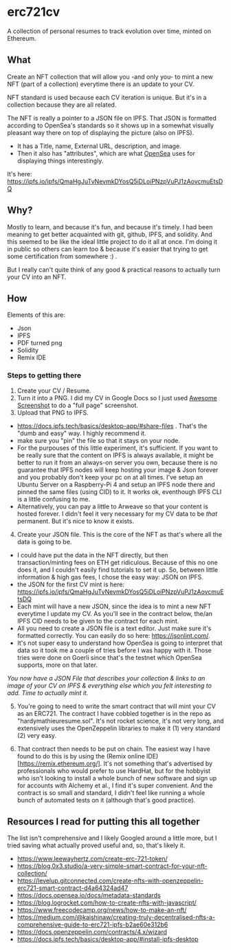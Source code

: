 # erc721cv
A collection of personal resumes to track evolution over time, minted on Ethereum.

## What

Create an NFT collection that will allow you  -and only you- to mint a new NFT (part of a collection) everytime there is an update to your CV. 

NFT standard is used because each CV iteration is unique. But it's in a collection because they are all related.

The NFT is really a pointer to a JSON file on IPFS.
That JSON is formatted according to OpenSea's standards so it shows up in a somewhat visually pleasant way there on top of displaying the picture (also on IPFS).
* It has a Title, name, External URL, description, and image.
* Then it also has "attributes", which are what [OpenSea](https://docs.opensea.io/docs/metadata-standards) uses for displaying things interestingly. 

It's here: https://ipfs.io/ipfs/QmaHgJuTvNevmkDYosQ5iDLoiPNzpVuPJ1zAovcmuEtsDQ

## Why?
Mostly to learn, and because it's fun, and because it's timely.
I had been meaning to get better acquainted with git, github, IPFS, and solidity. And this seemed to be like the ideal little project to do it all at once. I'm doing it in public so others can learn too & because it's easier that trying to get some certification from somewhere :) .

But I really can't quite think of any good & practical reasons to actually turn your CV into an NFT.

## How

Elements of this are:
* Json
* IPFS
* PDF turned png
* Solidity
* Remix IDE

### Steps to getting there

1. Create your CV / Resume. 
2. Turn it into a PNG. I did my CV in Google Docs so I just used [Awesome Screenshot](https://chrome.google.com/webstore/detail/awesome-screenshot-and-sc/nlipoenfbbikpbjkfpfillcgkoblgpmj) to do a "full page" screenshot.
3. Upload that PNG to IPFS. 
* https://docs.ipfs.tech/basics/desktop-app/#share-files . That's the "dumb and easy" way. I highly recommend it.
* make sure you "pin" the file so that it stays on your node.
* For the purpouses of this little experiment, it's sufficient. If you want to be really sure that the content on IPFS is always available, it might be better to run it from an always-on server you own, because there is no guarantee that IPFS nodes will keep hosting your image & Json forever and you probably don't keep your pc on at all times. I've setup an Ubuntu Server on a Raspberry-Pi 4 and setup an IPFS node there and pinned the same files (using CID) to it. It works ok, eventhough IPFS CLI is a little confusing to me.
* Alternatively, you can pay a little to Arweave so that your content is hosted forever. I didn't feel it very necessary for my CV data to be *that* permanent. But it's nice to know it exists.

4. Create your JSON file. This is the core of the NFT as that's where all the data is going to be. 
* I could have put the data in the NFT directly, but then transaction/minting fees on ETH get ridiculous. Because of this no one does it, and I couldn't easily find tutorials to set it up. So, between little information & high gas fees, I chose the easy way: JSON on IPFS.
* the JSON for the first CV mint is here: https://ipfs.io/ipfs/QmaHgJuTvNevmkDYosQ5iDLoiPNzpVuPJ1zAovcmuEtsDQ
* Each mint will have a new JSON, since the idea is to mint a new NFT everytime I update my CV. As you'll see in the contract below, the/an IPFS CID needs to be given to the contract for each mint.
* All you need to create a JSON file is a text editor. Just make sure it's formatted correctly. You can easily do so here: https://jsonlint.com/. 
* It's not super easy to understand how OpenSea is going to interpret that data so it took me a couple of tries before I was happy with it. Those tries were done on Goerli since that's the testnet which OpenSea supports, more on that later. 

*You now have a JSON File that describes your collection & links to an image of your CV on IPFS & everything else which you felt interesting to add. Time to actually mint it.*

5. You're going to need to write the smart contract that will mint your CV as an ERC721. The contract I have cobbled together is in the repo as "hardymathieuresume.sol". It's not rocket science, it's not very long, and extensively uses the OpenZeppelin libraries to make it (1) very standard (2) very easy.

6. That contract then needs to be put on chain. The easiest way I have found to do this is by using the (Remix online IDE)[https://remix.ethereum.org/]. It's not something that's advertised by professionals who would prefer to use HardHat, but for the hobbyist who isn't looking to install a whole bunch of new software and sign up for accounts with Alchemy et al., I find it's super convenient. And the contract is so small and standard, I didn't feel like running a whole bunch of automated tests on it (although that's good practice). 


## Resources I read for putting this all together

The list isn't comprehensive and I likely Googled around a little more, but I tried saving what actually proved useful and, so, that's likely it.

* https://www.leewayhertz.com/create-erc-721-token/
* https://blog.0x3.studio/a-very-simple-smart-contract-for-your-nft-collection/
* https://levelup.gitconnected.com/create-nfts-with-openzeppelin-erc721-smart-contract-d4a64324ad47
* https://docs.opensea.io/docs/metadata-standards
* https://blog.logrocket.com/how-to-create-nfts-with-javascript/
* https://www.freecodecamp.org/news/how-to-make-an-nft/
* https://medium.com/@kaishinaw/creating-truly-decentralised-nfts-a-comprehensive-guide-to-erc721-ipfs-b2ae60e312b6
* https://docs.openzeppelin.com/contracts/4.x/wizard
* https://docs.ipfs.tech/basics/desktop-app/#install-ipfs-desktop


